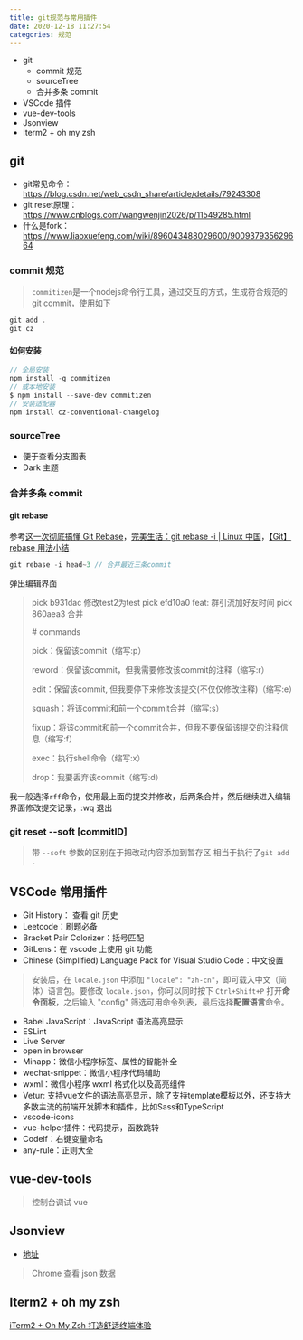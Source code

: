 ```yaml
---
title: git规范与常用插件
date: 2020-12-18 11:27:54
categories: 规范
---
```


* git
  * commit 规范
  * sourceTree
  * 合并多条 commit 
* VSCode 插件
* vue-dev-tools
* Jsonview
* Iterm2 + oh my zsh

## git

* git常见命令：<https://blog.csdn.net/web_csdn_share/article/details/79243308> 
* git reset原理：<https://www.cnblogs.com/wangwenjin2026/p/11549285.html> 
* 什么是fork：https://www.liaoxuefeng.com/wiki/896043488029600/900937935629664

### commit 规范

> `commitizen`是一个nodejs命令行工具，通过交互的方式，生成符合规范的git commit，使用如下

```js
git add .
git cz
```

#### 如何安装

```js
// 全局安装
npm install -g commitizen 
// 或本地安装
$ npm install --save-dev commitizen
// 安装适配器
npm install cz-conventional-changelog
```

### sourceTree

* 便于查看分支图表
* Dark 主题

### 合并多条 commit 

#### git rebase

参考[这一次彻底搞懂 Git Rebase](https://www.codercto.com/a/45325.html)，[完美生活：git rebase -i | Linux 中国](https://zhuanlan.zhihu.com/p/141871803)，[【Git】rebase 用法小结](https://www.jianshu.com/p/4a8f4af4e803)

```js
git rebase -i head~3 // 合并最近三条commit
```

弹出编辑界面

> pick b931dac 修改test2为test
> pick efd10a0 feat: 群引流加好友时间
> pick 860aea3 合并
>
> \# commands
>
> pick：保留该commit（缩写:p）
>
> reword：保留该commit，但我需要修改该commit的注释（缩写:r）
>
> edit：保留该commit, 但我要停下来修改该提交(不仅仅修改注释)（缩写:e）
>
> squash：将该commit和前一个commit合并（缩写:s）
>
> fixup：将该commit和前一个commit合并，但我不要保留该提交的注释信息（缩写:f）
>
> exec：执行shell命令（缩写:x）
>
> drop：我要丢弃该commit（缩写:d）

我一般选择`rff`命令，使用最上面的提交并修改，后两条合并，然后继续进入编辑界面修改提交记录，:wq 退出

### git reset --soft [commitID]

> 带 `--soft` 参数的区别在于把改动内容添加到暂存区 相当于执行了`git add .`

## VSCode 常用插件

* Git History： 查看 git 历史
* Leetcode：刷题必备
* Bracket Pair Colorizer：括号匹配
* GitLens：在 vscode 上使用 git 功能
* Chinese (Simplified) Language Pack for Visual Studio Code：中文设置

> 安装后，在 `locale.json` 中添加 `"locale": "zh-cn"`，即可载入中文（简体）语言包。要修改 `locale.json`，你可以同时按下 `Ctrl+Shift+P` 打开**命令面板**，之后输入 "config" 筛选可用命令列表，最后选择**配置语言**命令。

* Babel JavaScript：JavaScript 语法高亮显示
* ESLint
* Live Server
* open in browser
* Minapp：微信小程序标签、属性的智能补全
* wechat-snippet：微信小程序代码辅助
* wxml：微信小程序 wxml 格式化以及高亮组件
* Vetur: 支持vue文件的语法高亮显示，除了支持template模板以外，还支持大多数主流的前端开发脚本和插件，比如Sass和TypeScript
* vscode-icons
* vue-helper插件：代码提示，函数跳转
* Codelf：右键变量命名
* any-rule：正则大全

## vue-dev-tools

> 控制台调试 vue

## Jsonview

* [地址](https://github.com/gildas-lormeau/JSONView-for-Chrome)

> Chrome 查看 json 数据

## Iterm2 + oh my zsh

[iTerm2 + Oh My Zsh 打造舒适终端体验](https://segmentfault.com/a/1190000014992947)





